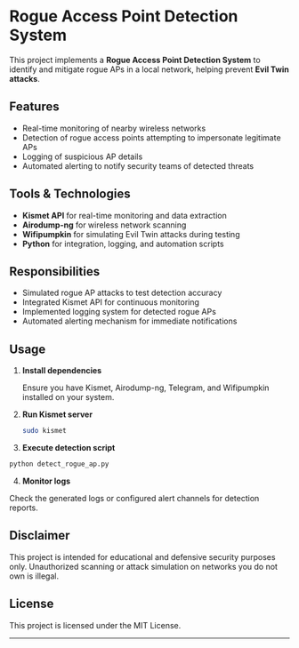 # Rogue Access Point Detection System

This project implements a **Rogue Access Point Detection System** to identify and mitigate rogue APs in a local network, helping prevent **Evil Twin attacks**.

## Features

- Real-time monitoring of nearby wireless networks
- Detection of rogue access points attempting to impersonate legitimate APs
- Logging of suspicious AP details
- Automated alerting to notify security teams of detected threats

## Tools & Technologies

- **Kismet API** for real-time monitoring and data extraction
- **Airodump-ng** for wireless network scanning
- **Wifipumpkin** for simulating Evil Twin attacks during testing
- **Python** for integration, logging, and automation scripts

## Responsibilities

- Simulated rogue AP attacks to test detection accuracy
- Integrated Kismet API for continuous monitoring
- Implemented logging system for detected rogue APs
- Automated alerting mechanism for immediate notifications

## Usage

1. **Install dependencies**

   Ensure you have Kismet, Airodump-ng, Telegram, and Wifipumpkin installed on your system.

2. **Run Kismet server**

   ```bash
   sudo kismet
   ```
   
3. **Execute detection script**
  
  ```bash
  python detect_rogue_ap.py
  ```

4. **Monitor logs**
   
  Check the generated logs or configured alert channels for detection reports.


## Disclaimer

This project is intended for educational and defensive security purposes only. Unauthorized scanning or attack simulation on networks you do not own is illegal.


## License

This project is licensed under the MIT License.

---

